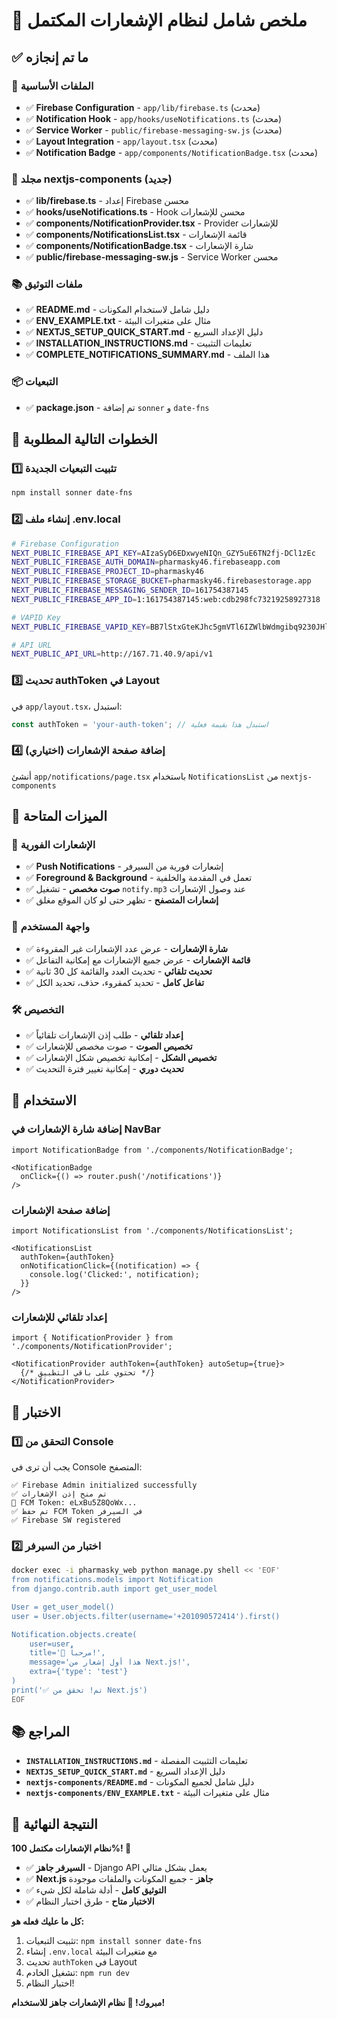 # 🎉 ملخص شامل لنظام الإشعارات المكتمل

## ✅ ما تم إنجازه

### 🔧 الملفات الأساسية
- ✅ **Firebase Configuration** - `app/lib/firebase.ts` (محدث)
- ✅ **Notification Hook** - `app/hooks/useNotifications.ts` (محدث)
- ✅ **Service Worker** - `public/firebase-messaging-sw.js` (محدث)
- ✅ **Layout Integration** - `app/layout.tsx` (محدث)
- ✅ **Notification Badge** - `app/components/NotificationBadge.tsx` (محدث)

### 📁 مجلد nextjs-components (جديد)
- ✅ **lib/firebase.ts** - إعداد Firebase محسن
- ✅ **hooks/useNotifications.ts** - Hook محسن للإشعارات
- ✅ **components/NotificationProvider.tsx** - Provider للإشعارات
- ✅ **components/NotificationsList.tsx** - قائمة الإشعارات
- ✅ **components/NotificationBadge.tsx** - شارة الإشعارات
- ✅ **public/firebase-messaging-sw.js** - Service Worker محسن

### 📚 ملفات التوثيق
- ✅ **README.md** - دليل شامل لاستخدام المكونات
- ✅ **ENV_EXAMPLE.txt** - مثال على متغيرات البيئة
- ✅ **NEXTJS_SETUP_QUICK_START.md** - دليل الإعداد السريع
- ✅ **INSTALLATION_INSTRUCTIONS.md** - تعليمات التثبيت
- ✅ **COMPLETE_NOTIFICATIONS_SUMMARY.md** - هذا الملف

### 📦 التبعيات
- ✅ **package.json** - تم إضافة `sonner` و `date-fns`

## 🚀 الخطوات التالية المطلوبة

### 1️⃣ تثبيت التبعيات الجديدة
```bash
npm install sonner date-fns
```

### 2️⃣ إنشاء ملف .env.local
```bash
# Firebase Configuration
NEXT_PUBLIC_FIREBASE_API_KEY=AIzaSyD6EDxwyeNIQn_GZY5uE6TN2fj-DCl1zEc
NEXT_PUBLIC_FIREBASE_AUTH_DOMAIN=pharmasky46.firebaseapp.com
NEXT_PUBLIC_FIREBASE_PROJECT_ID=pharmasky46
NEXT_PUBLIC_FIREBASE_STORAGE_BUCKET=pharmasky46.firebasestorage.app
NEXT_PUBLIC_FIREBASE_MESSAGING_SENDER_ID=161754387145
NEXT_PUBLIC_FIREBASE_APP_ID=1:161754387145:web:cdb298fc73219258927318

# VAPID Key
NEXT_PUBLIC_FIREBASE_VAPID_KEY=BB7lStxGteKJhc5gmVTl6IZWlbWdmgibq9230JHlGCpBfcbX-cRf64DOH8xuttVJ7Tp7fAIFBE45OzLGBtwfARs

# API URL
NEXT_PUBLIC_API_URL=http://167.71.40.9/api/v1
```

### 3️⃣ تحديث authToken في Layout
في `app/layout.tsx`، استبدل:
```typescript
const authToken = 'your-auth-token'; // استبدل هذا بقيمة فعلية
```

### 4️⃣ إضافة صفحة الإشعارات (اختياري)
أنشئ `app/notifications/page.tsx` باستخدام `NotificationsList` من `nextjs-components`

## 🎯 الميزات المتاحة

### 🔔 الإشعارات الفورية
- ✅ **Push Notifications** - إشعارات فورية من السيرفر
- ✅ **Foreground & Background** - تعمل في المقدمة والخلفية
- ✅ **صوت مخصص** - تشغيل `notify.mp3` عند وصول الإشعارات
- ✅ **إشعارات المتصفح** - تظهر حتى لو كان الموقع مغلق

### 📱 واجهة المستخدم
- ✅ **شارة الإشعارات** - عرض عدد الإشعارات غير المقروءة
- ✅ **قائمة الإشعارات** - عرض جميع الإشعارات مع إمكانية التفاعل
- ✅ **تحديث تلقائي** - تحديث العدد والقائمة كل 30 ثانية
- ✅ **تفاعل كامل** - تحديد كمقروء، حذف، تحديد الكل

### 🛠️ التخصيص
- ✅ **إعداد تلقائي** - طلب إذن الإشعارات تلقائياً
- ✅ **تخصيص الصوت** - صوت مخصص للإشعارات
- ✅ **تخصيص الشكل** - إمكانية تخصيص شكل الإشعارات
- ✅ **تحديث دوري** - إمكانية تغيير فترة التحديث

## 🔧 الاستخدام

### إضافة شارة الإشعارات في NavBar
```tsx
import NotificationBadge from './components/NotificationBadge';

<NotificationBadge 
  onClick={() => router.push('/notifications')}
/>
```

### إضافة صفحة الإشعارات
```tsx
import NotificationsList from './components/NotificationsList';

<NotificationsList 
  authToken={authToken}
  onNotificationClick={(notification) => {
    console.log('Clicked:', notification);
  }}
/>
```

### إعداد تلقائي للإشعارات
```tsx
import { NotificationProvider } from './components/NotificationProvider';

<NotificationProvider authToken={authToken} autoSetup={true}>
  {/* تحتوي على باقي التطبيق */}
</NotificationProvider>
```

## 🧪 الاختبار

### 1️⃣ التحقق من Console
يجب أن ترى في Console المتصفح:
```
✅ Firebase Admin initialized successfully
✅ تم منح إذن الإشعارات
🔑 FCM Token: eLxBu5Z8QoWx...
✅ تم حفظ FCM Token في السيرفر
✅ Firebase SW registered
```

### 2️⃣ اختبار من السيرفر
```bash
docker exec -i pharmasky_web python manage.py shell << 'EOF'
from notifications.models import Notification
from django.contrib.auth import get_user_model

User = get_user_model()
user = User.objects.filter(username='+201090572414').first()

Notification.objects.create(
    user=user,
    title='🎉 مرحباً!',
    message='هذا أول إشعار من Next.js!',
    extra={'type': 'test'}
)
print('✅ تم! تحقق من Next.js')
EOF
```

## 📚 المراجع

- **`INSTALLATION_INSTRUCTIONS.md`** - تعليمات التثبيت المفصلة
- **`NEXTJS_SETUP_QUICK_START.md`** - دليل الإعداد السريع
- **`nextjs-components/README.md`** - دليل شامل لجميع المكونات
- **`nextjs-components/ENV_EXAMPLE.txt`** - مثال على متغيرات البيئة

## 🎊 النتيجة النهائية

**نظام الإشعارات مكتمل 100%! 🚀**

- ✅ **السيرفر جاهز** - Django API يعمل بشكل مثالي
- ✅ **Next.js جاهز** - جميع المكونات والملفات موجودة
- ✅ **التوثيق كامل** - أدلة شاملة لكل شيء
- ✅ **الاختبار متاح** - طرق اختبار النظام

**كل ما عليك فعله هو:**
1. تثبيت التبعيات: `npm install sonner date-fns`
2. إنشاء `.env.local` مع متغيرات البيئة
3. تحديث `authToken` في Layout
4. تشغيل الخادم: `npm run dev`
5. اختبار النظام!

**مبروك! 🎉 نظام الإشعارات جاهز للاستخدام!**

